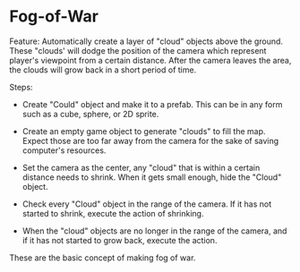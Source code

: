 # Fog-of-War


Feature: Automatically create a layer of "cloud" objects above the ground. 
These "clouds' will dodge the position of the camera which represent player's viewpoint from a certain distance. 
After the camera leaves the area, the clouds will grow back in a short period of time.

Steps:

- Create "Could" object and make it to a prefab. 
This can be in any form such as a cube, sphere, or 2D sprite.

- Create an empty game object to generate "clouds" to fill the map. 
Expect those are too far away from the camera for the sake of saving computer's resources.

- Set the camera as the center, any "cloud" that is within a certain distance needs to shrink. 
When it gets small enough, hide the "Cloud" object.

- Check every "Cloud" object in the range of the camera. 
If it has not started to shrink, execute the action of shrinking.

- When the "cloud" objects are no longer in the range of the camera, and if it has not started to grow back, execute the action.

These are the basic concept of making fog of war.
